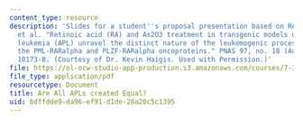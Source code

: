 ```yaml
---
content_type: resource
description: 'Slides for a student''s proposal presentation based on Rego, E. M.,
  et al. "Retinoic acid (RA) and As2O3 treatment in transgenic models of acute promyelocytic
  leukemia (APL) unravel the distinct nature of the leukemogenic process induced by
  the PML-RARalpha and PLZF-RARalpha oncoproteins." PNAS 97, no. 18 (August 29, 2000):
  10173-8. (Courtesy of Dr. Kevin Haigis. Used with Permission.)'
file: https://ol-ocw-studio-app-production.s3.amazonaws.com/courses/7-342-cancer-biology-from-basic-research-to-the-clinic-fall-2004/6dffdde9da96ef91d1de28a20c5c1395_kevin_presentati.pdf
file_type: application/pdf
resourcetype: Document
title: Are All APLs created Equal?
uid: 6dffdde9-da96-ef91-d1de-28a20c5c1395
---
```

